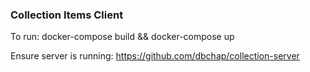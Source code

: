 ### Collection Items Client

To run: docker-compose build && docker-compose up 

Ensure server is running: https://github.com/dbchap/collection-server